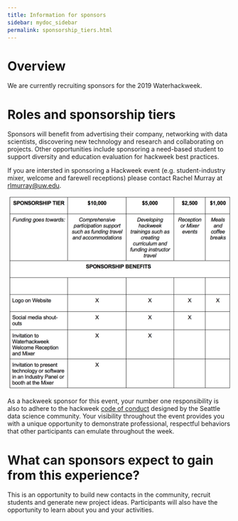 ```yaml
---
title: Information for sponsors
sidebar: mydoc_sidebar
permalink: sponsorship_tiers.html
---
```


# Overview

We are currently recruiting sponsors for the 2019 Waterhackweek. 
# Roles and sponsorship tiers

 Sponsors will benefit from advertising their company, 
            networking with data scientists, discovering new technology and research and collaborating on projects. Other opportunities include sponsoring
            a need-based student to support diversity and education evaluation for hackweek best practices. 
            
   If you are intersted in sponsoring a Hackweek event (e.g. student-industry mixer, welcome and farewell receptions) please contact Rachel Murray at rlmurray@uw.edu.
            


![Sponsorship tiers](industry_sponsorship.png)


As a hackweek sponsor for this event, your number one responsibility is also to adhere to the hackweek [code of conduct](https://waterhackweek.github.io/wiki/code_of_conduct.html) designed by the Seattle data science community. Your visibility throughout the event provides you with a unique opportunity to demonstrate professional, respectful behaviors that other participants can emulate throughout the week. 

# What can sponsors expect to gain from this experience?

This is an opportunity to build new contacts in the community, recruit students and generate new project ideas.  Participants will also have the opportunity to learn about you and your activities.